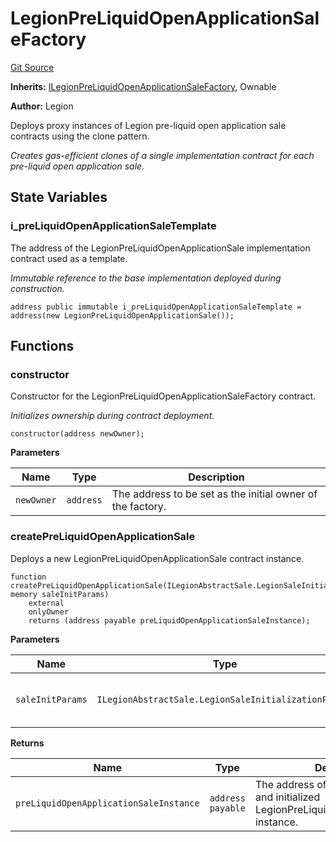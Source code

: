 # LegionPreLiquidOpenApplicationSaleFactory
[Git Source](https://github.com/Legion-Team/legion-protocol-contracts/blob/8b23239dfc702a4510efb5dd06fb67719eb5eab0/src/factories/LegionPreLiquidOpenApplicationSaleFactory.sol)

**Inherits:**
[ILegionPreLiquidOpenApplicationSaleFactory](/src/interfaces/factories/ILegionPreLiquidOpenApplicationSaleFactory.sol/interface.ILegionPreLiquidOpenApplicationSaleFactory.md), Ownable

**Author:**
Legion

Deploys proxy instances of Legion pre-liquid open application sale contracts using the clone pattern.

*Creates gas-efficient clones of a single implementation contract for each pre-liquid open application sale.*


## State Variables
### i_preLiquidOpenApplicationSaleTemplate
The address of the LegionPreLiquidOpenApplicationSale implementation contract used as a template.

*Immutable reference to the base implementation deployed during construction.*


```solidity
address public immutable i_preLiquidOpenApplicationSaleTemplate = address(new LegionPreLiquidOpenApplicationSale());
```


## Functions
### constructor

Constructor for the LegionPreLiquidOpenApplicationSaleFactory contract.

*Initializes ownership during contract deployment.*


```solidity
constructor(address newOwner);
```
**Parameters**

|Name|Type|Description|
|----|----|-----------|
|`newOwner`|`address`|The address to be set as the initial owner of the factory.|


### createPreLiquidOpenApplicationSale

Deploys a new LegionPreLiquidOpenApplicationSale contract instance.


```solidity
function createPreLiquidOpenApplicationSale(ILegionAbstractSale.LegionSaleInitializationParams memory saleInitParams)
    external
    onlyOwner
    returns (address payable preLiquidOpenApplicationSaleInstance);
```
**Parameters**

|Name|Type|Description|
|----|----|-----------|
|`saleInitParams`|`ILegionAbstractSale.LegionSaleInitializationParams`|The Legion sale initialization parameters.|

**Returns**

|Name|Type|Description|
|----|----|-----------|
|`preLiquidOpenApplicationSaleInstance`|`address payable`|The address of the newly deployed and initialized LegionPreLiquidOpenApplicationSale instance.|


